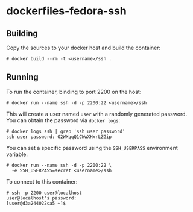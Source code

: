 # dockerfiles-fedora-ssh

## Building

Copy the sources to your docker host and build the container:

	# docker build --rm -t <username>/ssh .

## Running

To run the container, binding to port 2200 on the host:

    # docker run --name ssh -d -p 2200:22 <username>/ssh

This will create a user named `user` with a randomly generated
password.  You can obtain the password via `docker logs`:

    # docker logs ssh | grep 'ssh user password'
    ssh user password: O2WXqqQ1CWwXHxrLZGip

You can set a specific password using the `SSH_USERPASS` environment
variable:

    # docker run --name ssh -d -p 2200:22 \
      -e SSH_USERPASS=secret <username>/ssh

To connect to this container:

    # ssh -p 2200 user@localhost
    user@localhost's password: 
    [user@d3a244022ca5 ~]$ 

